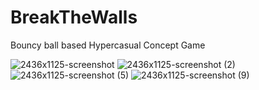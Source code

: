 # BreakTheWalls

Bouncy ball based Hypercasual Concept Game

![2436x1125-screenshot](https://user-images.githubusercontent.com/47754244/203371078-6fb2d80e-f29b-45fa-ab62-2ecd2b07eca9.jpg)
![2436x1125-screenshot (2)](https://user-images.githubusercontent.com/47754244/203371161-ca2d678c-b466-4a5d-99b9-6eda438afa9b.jpg)
![2436x1125-screenshot (5)](https://user-images.githubusercontent.com/47754244/203371167-71536e6e-7e16-42c3-83a0-40b57cce87c7.jpg)
![2436x1125-screenshot (9)](https://user-images.githubusercontent.com/47754244/203371224-44b81b65-e3b1-4c23-8479-e1666051c23d.jpg)
 
